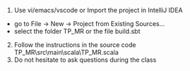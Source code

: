 1) Use vi/emacs/vscode or 
   Import the project in IntelliJ IDEA
  - go to File -> New -> Project from Existing Sources...
  - select the folder TP_MR or the file build.sbt
2) Follow the instructions in the source code TP_MR\src\main\scala\TP_MR.scala
3) Do not hesitate to ask questions during the class

